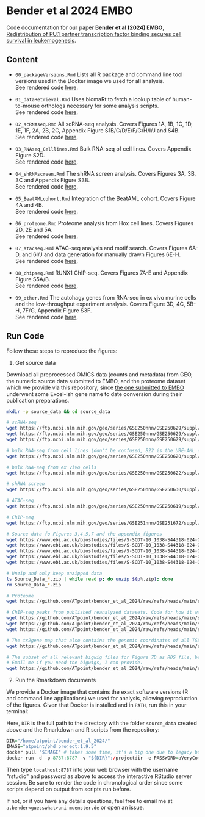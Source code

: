 # Bender et al 2024 EMBO

Code documentation for our paper **Bender et al (2024) EMBO**, 
[Redistribution of PU.1 partner transcription factor binding secures cell survival in leukemogenesis](https://www.embopress.org/doi/full/10.1038/s44318-024-00295-y).

## Content

- `00_packageVersions.Rmd`
Lists all R package and command line tool versions used in the Docker image we used for all analysis.  
See rendered code [here](https://htmlpreview.github.io/?https://raw.githubusercontent.com/ATpoint/bender_et_al_2024/refs/heads/main/00_packageVersions.html).

- `01_dataRetrieval.Rmd`
Uses biomaRt to fetch a lookup table of human-to-mouse orthologs necessary for some analysis scripts.  
See rendered code [here](https://htmlpreview.github.io/?https://raw.githubusercontent.com/ATpoint/bender_et_al_2024/refs/heads/main/01_dataRetrieval.html).

- `02_scRNAseq.Rmd`
All scRNA-seq analysis. Covers Figures 1A, 1B, 1C, 1D, 1E, 1F, 2A, 2B, 2C, Appendix Figure S1B/C/D/E/F/G/H/I/J and S4B.  
See rendered code [here](https://htmlpreview.github.io/?https://raw.githubusercontent.com/ATpoint/bender_et_al_2024/refs/heads/main/02_scRNAseq.html).

- `03_RNAseq_Celllines.Rmd`
Bulk RNA-seq of cell lines. Covers Appendix Figure S2D.  
See rendered code [here](https://htmlpreview.github.io/?https://raw.githubusercontent.com/ATpoint/bender_et_al_2024/refs/heads/main/03_RNAseq_Celllines.html).

- `04_shRNAscreen.Rmd`
The shRNA screen analysis. Covers Figures 3A, 3B, 3C and Appendix Figure S3B.  
See rendered code [here](https://htmlpreview.github.io/?https://raw.githubusercontent.com/ATpoint/bender_et_al_2024/refs/heads/main/04_shRNAscreen.html).

- `05_BeatAMLcohort.Rmd`
Integration of the BeatAML cohort. Covers Figure 4A and 4B.  
See rendered code [here](https://htmlpreview.github.io/?https://raw.githubusercontent.com/ATpoint/bender_et_al_2024/refs/heads/main/05_BeatAMLcohort.html).

- `06_proteome.Rmd`
Proteome analysis from Hox cell lines. Covers Figures 2D, 2E and 5A.  
See rendered code [here](https://htmlpreview.github.io/?https://raw.githubusercontent.com/ATpoint/bender_et_al_2024/refs/heads/main/06_proteome.html).

- `07_atacseq.Rmd`
ATAC-seq analysis and motif search. Covers Figures 6A-D, and 6I/J and data generation for manually drawn Figures 6E-H.  
See rendered code [here](https://htmlpreview.github.io/?https://raw.githubusercontent.com/ATpoint/bender_et_al_2024/refs/heads/main/07_atacseq.html).

- `08_chipseq.Rmd`
RUNX1 ChIP-seq. Covers Figures 7A-E and Appendix Figure S5A/B.  
See rendered code [here](https://htmlpreview.github.io/?https://raw.githubusercontent.com/ATpoint/bender_et_al_2024/refs/heads/main/08_chipseq.html).

- `09_other.Rmd`
The autohagy genes from RNA-seq in ex vivo murine cells and the low-throughput experiment analysis.
Covers Figure 3D, 4C, 5B-H, 7F/G, Appendix Figure S3F.  
See rendered code [here](https://htmlpreview.github.io/?https://raw.githubusercontent.com/ATpoint/bender_et_al_2024/refs/heads/main/09_other.html).

## Run Code

Follow these steps to reproduce the figures:

1. Get source data

Download all preprocessed OMICS data (counts and metadata) from GEO, the numeric source data submitted to EMBO,
and the proteome dataset which we provide via this repository, since [the one submitted to EMBO](https://www.embopress.org/doi/suppl/10.1038/s44318-024-00295-y/suppl_file/44318_2024_295_moesm11_esm.xlsx) underwent some Excel-ish gene name to date conversion during their publication preparations.

```bash
mkdir -p source_data && cd source_data

# scRNA-seq
wget https://ftp.ncbi.nlm.nih.gov/geo/series/GSE250nnn/GSE250629/suppl/GSE250629%5Fscrnaseq%5FrawCounts%5Funfiltered.mtx.gz
wget https://ftp.ncbi.nlm.nih.gov/geo/series/GSE250nnn/GSE250629/suppl/GSE250629%5Fscrnaseq%5Fcoldata%5Funfiltered.tsv.gz
wget https://ftp.ncbi.nlm.nih.gov/geo/series/GSE250nnn/GSE250629/suppl/GSE250629%5Fscrnaseq%5Frowdata%5Funfiltered.tsv.gz

# bulk RNA-seq from cell lines (don't be confused, B22 is the URE-AML cells, I forgot to relabel this before GEO submission)
wget https://ftp.ncbi.nlm.nih.gov/geo/series/GSE250nnn/GSE250620/suppl/GSE250620%5Frnaseq%5Fcelllines%5FrawCounts.tsv.gz

# bulk RNA-seq from ex vivo cells
wget https://ftp.ncbi.nlm.nih.gov/geo/series/GSE250nnn/GSE250622/suppl/GSE250622%5Frnaseq%5FexVivo%5FrawCounts.tsv.gz

# shRNA screen
wget https://ftp.ncbi.nlm.nih.gov/geo/series/GSE250nnn/GSE250630/suppl/GSE250630%5Fshrna%5Fscreen%5FrawCounts.tsv.gz

# ATAC-seq
wget https://ftp.ncbi.nlm.nih.gov/geo/series/GSE250nnn/GSE250619/suppl/GSE250619%5Fatacseq%5FrawCounts.tsv.gz

# ChIP-seq
wget https://ftp.ncbi.nlm.nih.gov/geo/series/GSE251nnn/GSE251672/suppl/GSE251672%5Fchipseq%5Frunx1%5FrawCounts.tsv.gz

# Source data fo Figures 3,4,5,7 and the appendix figures
wget https://www.ebi.ac.uk/biostudies/files/S-SCDT-10_1038-S44318-024-00295-Y/Source_Data_Figure_3.zip
wget https://www.ebi.ac.uk/biostudies/files/S-SCDT-10_1038-S44318-024-00295-Y/Source_Data_Figure_4.zip
wget https://www.ebi.ac.uk/biostudies/files/S-SCDT-10_1038-S44318-024-00295-Y/Source_Data_Figure_5.zip
wget https://www.ebi.ac.uk/biostudies/files/S-SCDT-10_1038-S44318-024-00295-Y/Source_Data_Figure_7.zip
wget https://www.ebi.ac.uk/biostudies/files/S-SCDT-10_1038-S44318-024-00295-Y/Source_Data_Appendix.zip

# Unzip and only keep unzipped data
ls Source_Data_*.zip | while read p; do unzip ${p%.zip}; done
rm Source_Data_*.zip

# Proteome
wget https://github.com/ATpoint/bender_et_al_2024/raw/refs/heads/main/source_data/Dataset_EV_7.xlsx

# ChIP-seq peaks from published reanalyzed datasets. Code for how it was created it in the preprocessing documentation.
wget https://github.com/ATpoint/bender_et_al_2024/raw/refs/heads/main/source_data/LSK_PU1_IDR.txt.gz
wget https://github.com/ATpoint/bender_et_al_2024/raw/refs/heads/main/source_data/GMP_PU1_IDR.txt.gz
wget https://github.com/ATpoint/bender_et_al_2024/raw/refs/heads/main/source_data/GMP_CEBPA_IDR.txt.gz

# The tx2gene map that also contains the genomic coordinates of all TSS, made from the mouse GENCODE GTF file from version vM25 (Ensembl v100)
wget https://github.com/ATpoint/bender_et_al_2024/raw/refs/heads/main/source_data/tx2gene.txt.gz

# The subset of all relevant bigwig files for Figure 7D as RDS file, because the actual bigwigs are too big for easy sharing. 
# Email me if you need the bigwigs, I can provide.
wget https://github.com/ATpoint/bender_et_al_2024/raw/refs/heads/main/source_data/bigwig_signals.rds.xz
```

2. Run the Rmarkdown documents

We provide a Docker image that contains the exact software versions (R and command line applications) we used for analysis, allowing reproduction of the figures. Given that Docker is installed and in `PATH`, run this in your terminal:

Here, `DIR` is the full path to the directory with the folder `source_data` created above and the Rmarkdown and R scripts from the repository:

```r
DIR="/home/atpoint/bender_et_al_2024/"
IMAGE="atpoint/phd_project:1.9.5"
docker pull "$IMAGE" # takes some time, it's a big one due to legacy burden over many years...
docker run -d -p 8787:8787 -v "${DIR}":/projectdir -e PASSWORD=aVeryComplexPassword -e ROOT=TRUE -e IMAGE="$IMAGE" "$IMAGE"
```

Then type `localhost:8787` into your web browser with the username "rstudio" and password as above to access the interactive RStudio server session.
Be sure to render the code in chronological order since some scripts depend on output from scripts run before.

If not, or if you have any details questions, feel free to email me at `a.bender<guesswhat>uni-muenster.de` or open an issue.
